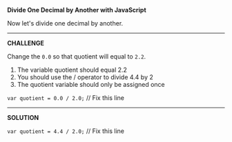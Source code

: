 **Divide One Decimal by Another with JavaScript**

Now let's divide one decimal by another.

-----------------------------------------------
**CHALLENGE**

Change the `0.0` so that quotient will equal to `2.2`.

1. The variable quotient should equal 2.2
2. You should use the / operator to divide 4.4 by 2
3. The quotient variable should only be assigned once


`var quotient = 0.0 / 2.0;` // Fix this line

------------------------------------------------
**SOLUTION**

`var quotient = 4.4 / 2.0;` // Fix this line

